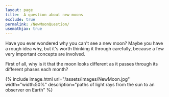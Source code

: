 ```yaml
---
layout: page
title:  A question about new moons
exclude: true
permalink: /NewMoonQuestion/
usemathjax: true
---
```


Have you ever wondered why you can't see a new moon?  Maybe you have a rough idea why, but it's worth thinking it through carefully, because a few very important concepts are involved.

First of all, why is it that the moon looks different as it passes through its different phases each month?

{% include image.html url="/assets/Images/NewMoon.jpg" width="width:50%" description="paths of light rays from the sun to an observer on Earth" %}
